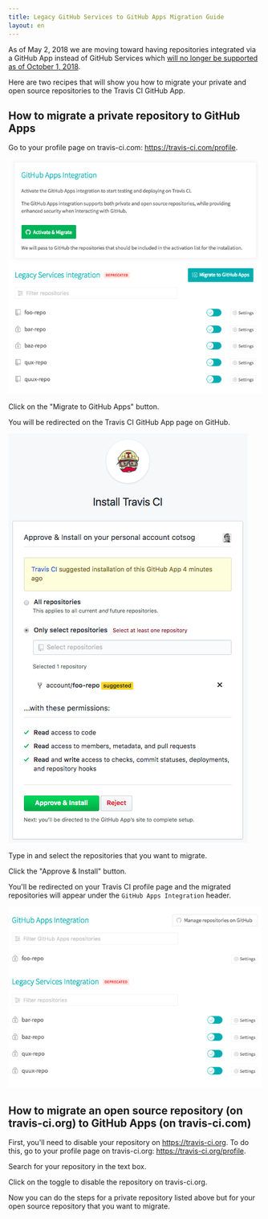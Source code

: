 ```yaml
---
title: Legacy GitHub Services to GitHub Apps Migration Guide
layout: en
---
```


As of May 2, 2018 we are moving toward having repositories integrated via a GitHub App instead of GitHub Services which [will no longer be supported as of October 1, 2018](https://developer.github.com/changes/2018-04-25-github-services-deprecation). 

Here are two recipes that will show you how to migrate your private and open source repositories to the Travis CI GitHub App.

## How to migrate a private repository to GitHub Apps

Go to your profile page on travis-ci.com: https://travis-ci.com/profile.

![travis-ci.com profile page with legacy GitHub Services integration](/images/legacy-services-repo.png)

Click on the "Migrate to GitHub Apps" button.

You will be redirected on the Travis CI GitHub App page on GitHub.

![Travis CI GitHub App page](/images/github-app-page.png)

Type in and select the repositories that you want to migrate.

Click the "Approve & Install" button.

You'll be redirected on your Travis CI profile page and the migrated repositories will appear under the `GitHub Apps Integration` header.

![travis-ci.com profile page with GitHub App integration](/images/github-app-repo.png)

## How to migrate an open source repository (on travis-ci.org) to GitHub Apps (on travis-ci.com)

First, you'll need to disable your repository on https://travis-ci.org. To do this, go to your profile page on travis-ci.org: https://travis-ci.org/profile.

Search for your repository in the text box.

Click on the toggle to disable the repository on travis-ci.org.

Now you can do the steps for a private repository listed above but for your open source repository that you want to migrate.
